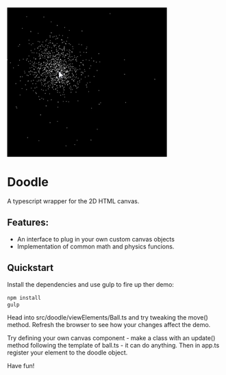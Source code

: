 ![Demo](screenshots/demo.png)

# Doodle

A typescript wrapper for the 2D HTML canvas.

## Features:

- An interface to plug in your own custom canvas objects
- Implementation of common math and physics funcions.

## Quickstart

Install the dependencies and use gulp to fire up ther demo:

```
npm install
gulp
```

Head into src/doodle/viewElements/Ball.ts and try tweaking the move() method. Refresh the browser to see how your changes affect the demo.

Try defining your own canvas component - make a class with an update() method following the template of ball.ts - it can do anything. Then in app.ts register your element to the doodle object.

Have fun!

